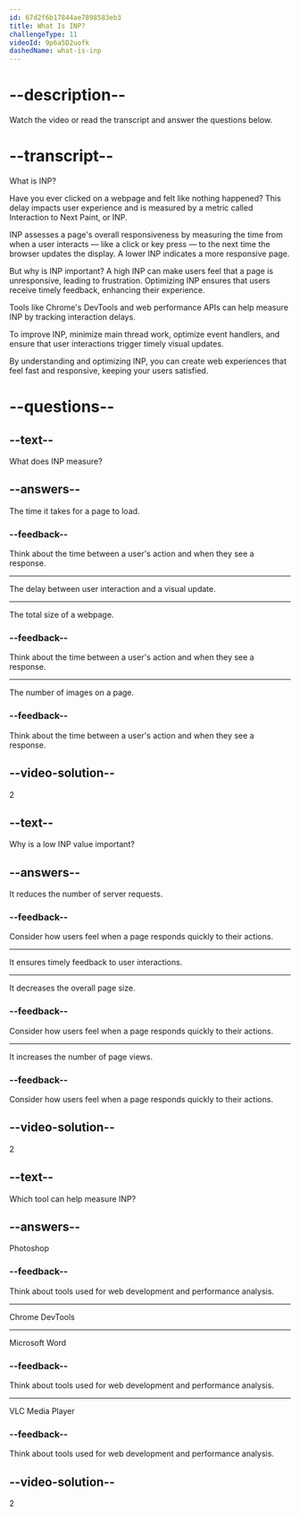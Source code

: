 ```yaml
---
id: 67d2f6b17844ae7898583eb3
title: What Is INP?
challengeType: 11
videoId: 9p6a5D2uofk
dashedName: what-is-inp
---
```


# --description--

Watch the video or read the transcript and answer the questions below.

# --transcript--

What is INP?

Have you ever clicked on a webpage and felt like nothing happened? This delay impacts user experience and is measured by a metric called Interaction to Next Paint, or INP.

INP assesses a page's overall responsiveness by measuring the time from when a user interacts — like a click or key press — to the next time the browser updates the display. A lower INP indicates a more responsive page.

But why is INP important? A high INP can make users feel that a page is unresponsive, leading to frustration. Optimizing INP ensures that users receive timely feedback, enhancing their experience.

Tools like Chrome's DevTools and web performance APIs can help measure INP by tracking interaction delays.

To improve INP, minimize main thread work, optimize event handlers, and ensure that user interactions trigger timely visual updates.

By understanding and optimizing INP, you can create web experiences that feel fast and responsive, keeping your users satisfied.

# --questions--

## --text--

What does INP measure?

## --answers--

The time it takes for a page to load.

### --feedback--

Think about the time between a user's action and when they see a response.

---

The delay between user interaction and a visual update.

---

The total size of a webpage.

### --feedback--

Think about the time between a user's action and when they see a response.

---

The number of images on a page.

### --feedback--

Think about the time between a user's action and when they see a response.

## --video-solution--

2

## --text--

Why is a low INP value important?

## --answers--

It reduces the number of server requests.

### --feedback--

Consider how users feel when a page responds quickly to their actions.

---

It ensures timely feedback to user interactions.

---

It decreases the overall page size.

### --feedback--

Consider how users feel when a page responds quickly to their actions.

---

It increases the number of page views.

### --feedback--

Consider how users feel when a page responds quickly to their actions.

## --video-solution--

2

## --text--

Which tool can help measure INP?

## --answers--

Photoshop

### --feedback--

Think about tools used for web development and performance analysis.

---

Chrome DevTools

---

Microsoft Word

### --feedback--

Think about tools used for web development and performance analysis.

---

VLC Media Player

### --feedback--

Think about tools used for web development and performance analysis.

## --video-solution--

2
